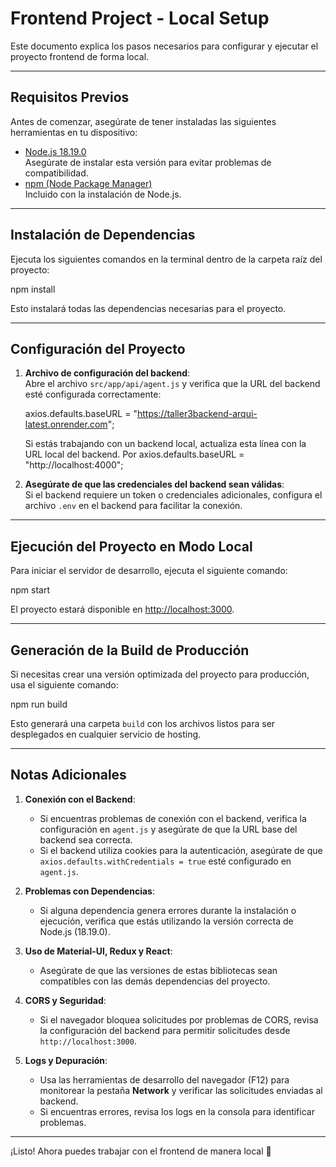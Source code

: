 # Frontend Project - Local Setup

Este documento explica los pasos necesarios para configurar y ejecutar el proyecto frontend de forma local.

---

## Requisitos Previos

Antes de comenzar, asegúrate de tener instaladas las siguientes herramientas en tu dispositivo:

- [Node.js 18.19.0](https://nodejs.org/es)  
  Asegúrate de instalar esta versión para evitar problemas de compatibilidad.
- [npm (Node Package Manager)](https://docs.npmjs.com/cli/v8)  
  Incluido con la instalación de Node.js.

---

## Instalación de Dependencias

Ejecuta los siguientes comandos en la terminal dentro de la carpeta raíz del proyecto:

npm install

Esto instalará todas las dependencias necesarias para el proyecto.

---

## Configuración del Proyecto

1. **Archivo de configuración del backend**:  
   Abre el archivo `src/app/api/agent.js` y verifica que la URL del backend esté configurada correctamente:

   axios.defaults.baseURL = "https://taller3backend-arqui-latest.onrender.com";

   Si estás trabajando con un backend local, actualiza esta línea con la URL local del backend. Por 
   axios.defaults.baseURL = "http://localhost:4000";

2. **Asegúrate de que las credenciales del backend sean válidas**:  
   Si el backend requiere un token o credenciales adicionales, configura el archivo `.env` en el backend para facilitar la conexión.

---

## Ejecución del Proyecto en Modo Local

Para iniciar el servidor de desarrollo, ejecuta el siguiente comando:

npm start

El proyecto estará disponible en [http://localhost:3000](http://localhost:3000).

---

## Generación de la Build de Producción

Si necesitas crear una versión optimizada del proyecto para producción, usa el siguiente comando:

npm run build

Esto generará una carpeta `build` con los archivos listos para ser desplegados en cualquier servicio de hosting.

---

## Notas Adicionales

1. **Conexión con el Backend**:  
   - Si encuentras problemas de conexión con el backend, verifica la configuración en `agent.js` y asegúrate de que la URL base del backend sea correcta.
   - Si el backend utiliza cookies para la autenticación, asegúrate de que `axios.defaults.withCredentials = true` esté configurado en `agent.js`.

2. **Problemas con Dependencias**:  
   - Si alguna dependencia genera errores durante la instalación o ejecución, verifica que estás utilizando la versión correcta de Node.js (18.19.0).

3. **Uso de Material-UI, Redux y React**:  
   - Asegúrate de que las versiones de estas bibliotecas sean compatibles con las demás dependencias del proyecto.

4. **CORS y Seguridad**:  
   - Si el navegador bloquea solicitudes por problemas de CORS, revisa la configuración del backend para permitir solicitudes desde `http://localhost:3000`.

5. **Logs y Depuración**:  
   - Usa las herramientas de desarrollo del navegador (F12) para monitorear la pestaña **Network** y verificar las solicitudes enviadas al backend.
   - Si encuentras errores, revisa los logs en la consola para identificar problemas.

---

¡Listo! Ahora puedes trabajar con el frontend de manera local 🚀

